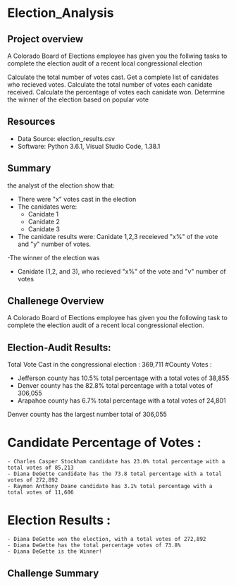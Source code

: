 # Election_Analysis

## Project overview
A Colorado Board of Elections employee has given you the follwing tasks to complete  the election audit of a recent local congressional election

Calculate the total number of votes cast.
Get a complete list of canidates who recieved votes.
Calculate the total number of votes each canidate received.
Calculate the percentage of votes each canidate won.
Determine the winner of the  election based on popular vote

## Resources
- Data Source: election_results.csv
- Software: Python 3.6.1, Visual Studio Code, 1.38.1

## Summary
the analyst of the election show that:
- There were "x" votes cast in the election
- The canidates were:
  - Canidate 1
  - Canidate 2
  - Canidate 3
 - The canidate results were:
    Canidate 1,2,3 receieved "x%" of the vote and "y" number of votes.
  
  
 -The winner of the election was
  - Canidate (1,2, and 3), who recieved "x%" of the vote and "v" number of votes
  
  ## Challenege Overview
  A Colorado Board of Elections employee has given you the following task to complete the election audit of a recent local congressional election.
  ## Election-Audit Results:
  Total Vote Cast in the congressional election : 369,711
   #County Votes :
   - Jefferson county has 10.5% total percentage with a total votes of 38,855
   - Denver county has the 82.8% total percentage with a total votes of 306,055
   - Arapahoe county has 6.7% total percentage with a total votes of 24,801
   
   Denver county has the largest number total of 306,055
   
   # Candidate Percentage of Votes :

    - Charles Casper Stockham candidate has 23.0% total percentage with a total votes of 85,213
    - Diana DeGette candidate has the 73.8 total percentage with a total votes of 272,892
    - Raymon Anthony Doane candidate has 3.1% total percentage with a total votes of 11,606
    
   # Election Results :

    - Diana DeGette won the election, with a total votes of 272,892
    - Diana DeGette has the total percentage votes of 73.8%
    - Diana DeGette is the Winner!
   
  
  
  ## Challenge Summary
